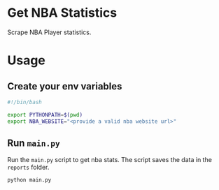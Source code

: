 # Get NBA Statistics

Scrape NBA Player statistics.


# Usage

## Create your env variables

```bash
#!/bin/bash 

export PYTHONPATH=$(pwd)
export NBA_WEBSITE="<provide a valid nba website url>"
``` 

## Run `main.py`

Run the `main.py` script to get nba stats. The script saves the data in the `reports` folder.

```bash
python main.py
```